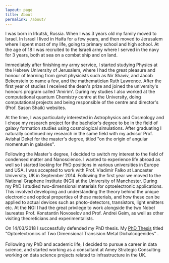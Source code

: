 ```yaml
---
layout: page
title: About
permalink: /about/
---
```


I was born in Irkutsk, Russia. When I was 3 years old my family moved to Israel.
In Israel I lived in Haifa for a few years, and then moved to Jerusalem where I 
spent most of my life, going to primary school and high school. At the age of 18 
I was recruited to the Israeli army where I served in the navy for 3 years, both 
at sea on a combat ship and on land. 

Immediately after finishing my army service, I started studying Physics at the 
Hebrew University of Jerusalem, where I had the great pleasure and honour of learning from great physicists such as Nir Shaviv, and
Jacob Bekenstein to name a few, and the mathematician Ruth Lawrence. After the first
year of studies I received the dean's prize and joined the university's honours program 
called 'Amirim'. During my studies I also worked at the computational quantum Chemistry 
centre at the University, doing computational projects and being responsible of 
the centre and director's (Prof. Sason Shaik) websites. 

At the time, I was particularly interested in Astrophysics and Cosmology and I chose my 
research project for the bachelor's degree to be in the field of galaxy formation studies 
using cosmological simulations. 
After graduating I naturally continued my research in the same field with my advisor 
Prof. Avishai Dekel for the master's degree, titled "on the origin of angular momentum 
in galaxies". 

Following the Master's degree, I decided to switch my interest to the field
of condensed matter and Nanoscience. I wanted to experience life abroad as well so I started looking
for PhD positions in various universities in Europe and USA. I was accepted to work 
with Prof. Vladimir Falko at Lancaster University, UK in September 2014. Following the 
first year we moved to the National Graphene Institute (NGI) at the University of Manchester. 
During my PhD I studied two-dimensional materials for optoelectronic applications. This involved developing and understanding the theory behind the unique electronic and optical properties of these materials, and how these can be applied to actual devices such as photo-detectors, transistors, light emitters etc.
At the NGI I had the great privilege to work alongside the two Nobel laureates Prof. Konstantin Novoselov 
and Prof. Andrei Geim, as well as other visiting theoreticians and experimentalists.

On 14/03/2018 I successfully defended my PhD thesis. 
My [PhD Thesis](../assets/PhD_Thesis_final_MARK_DANOVICH.pdf) titled "Optoelectronics of Two Dimensional Transision Metal Dichalcogenides" .
<br>
<br>
Following my PhD and academic life,
I decided to pursue a career in data science, and started working as a consultant at 
Amey Strategic Consulting working on data science projects related to infrastructure in the UK.